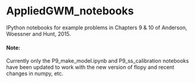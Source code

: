 # AppliedGWM_notebooks
IPython notebooks for example problems in Chapters 9 &amp; 10 of Anderson, Woessner and Hunt, 2015.

#### Note:
Currently only the P9_make_model.ipynb and P9_ss_calibration notebooks have been updated to work with the new version of flopy and recent changes in numpy, etc.
